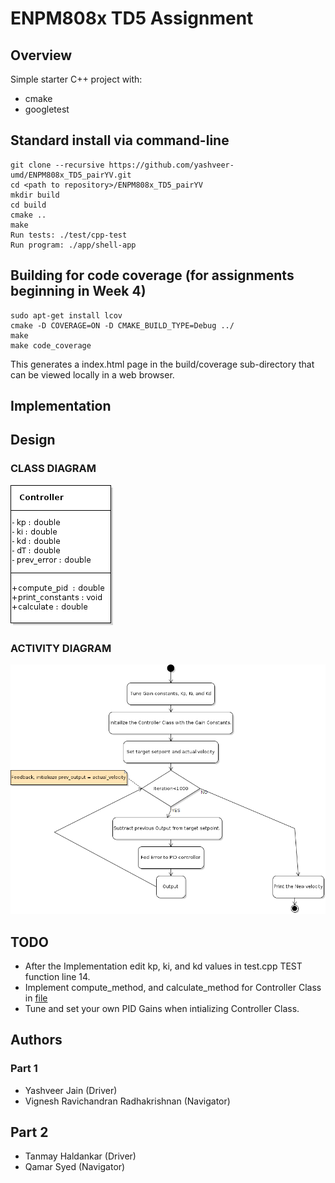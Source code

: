 # ENPM808x TD5 Assignment

## Overview

Simple starter C++ project with:

- cmake
- googletest

## Standard install via command-line
```
git clone --recursive https://github.com/yashveer-umd/ENPM808x_TD5_pairYV.git
cd <path to repository>/ENPM808x_TD5_pairYV
mkdir build
cd build
cmake ..
make
Run tests: ./test/cpp-test
Run program: ./app/shell-app
```

## Building for code coverage (for assignments beginning in Week 4)
```
sudo apt-get install lcov
cmake -D COVERAGE=ON -D CMAKE_BUILD_TYPE=Debug ../
make
make code_coverage
```
This generates a index.html page in the build/coverage sub-directory that can be viewed locally in a web browser.

## Implementation
## Design
### CLASS DIAGRAM
![](UML/class_diagram.png)
### ACTIVITY DIAGRAM
![](UML/activity_diagram.png)

## TODO
* After the Implementation edit kp, ki, and kd values in test.cpp TEST function line 14.
* Implement compute_method, and calculate_method for Controller Class in [file](app/libs/PID.cpp)
* Tune and set your own PID Gains when intializing Controller Class.

## Authors
### Part 1
* Yashveer Jain (Driver)
* Vignesh Ravichandran Radhakrishnan (Navigator)

## Part 2
* Tanmay Haldankar (Driver)
* Qamar Syed (Navigator)
